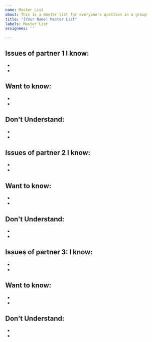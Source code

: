 ```yaml
---
name: Master List
about: This is a master list for everyone's question in a group
title: "[Your Name] Master List"
labels: Master List
assignees: ''

---
```


Issues of partner 1
I know:
-
-
-
Want to know:
-
-
-
Don't Understand: 
-
-
-
Issues of partner 2 
I know:
-
-
-
Want to know:
-
-
-
Don't Understand: 
-
-
-
Issues of partner 3: 
I know:
-
-
-
Want to know:
-
-
-
Don't Understand: 
-
-
-
